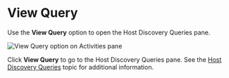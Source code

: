 # View Query

Use the **View Query** option to open the Host Discovery Queries pane.

![View Query option on Activities pane](/img/versioned_docs/accessanalyzer_11.6/accessanalyzer/admin/hostmanagement/actions/viewquery.webp)

Click **View Query** to go to the Host Discovery Queries pane. See the
[Host Discovery Queries](/docs/accessanalyzer/11.6/accessanalyzer/admin/hostdiscovery/queries.md)
topic for additional information.
